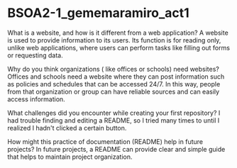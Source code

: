 # BSOA2-1_gememaramiro_act1

What is a website, and how is it different from a web application? 
A website is used to provide information to its users. Its function is for reading only, unlike web applications, where users can perform tasks like filling out forms or requesting data.

Why do you think organizations ( like offices or schools) need websites?
Offices and schools need a website where they can post information such as policies and schedules that can be accessed 24/7. In this way, people from that organization or group can have reliable sources and can easily access information.

What challenges did you encounter while creating your first repository?
I had trouble finding and editing a README, so I tried many times to until I realized I hadn't clicked a certain button.

How might this practice of documentation (README) help in future projects? 
In future projects, a README can provide clear and simple guide that helps to maintain project organization.
